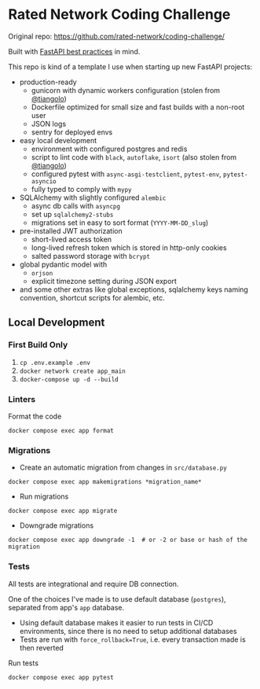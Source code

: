 # Rated Network Coding Challenge
Original repo: https://github.com/rated-network/coding-challenge/

Built with [FastAPI best practices](https://github.com/zhanymkanov/fastapi-best-practices) in mind.


This repo is kind of a template I use when starting up new FastAPI projects:
- production-ready
  - gunicorn with dynamic workers configuration (stolen from [@tiangolo](https://github.com/tiangolo))
  - Dockerfile optimized for small size and fast builds with a non-root user
  - JSON logs
  - sentry for deployed envs
- easy local development
  - environment with configured postgres and redis
  - script to lint code with `black`, `autoflake`, `isort` (also stolen from [@tiangolo](https://github.com/tiangolo))
  - configured pytest with `async-asgi-testclient`, `pytest-env`, `pytest-asyncio`
  - fully typed to comply with `mypy`
- SQLAlchemy with slightly configured `alembic`
  - async db calls with `asyncpg`
  - set up `sqlalchemy2-stubs`
  - migrations set in easy to sort format (`YYYY-MM-DD_slug`)
- pre-installed JWT authorization
  - short-lived access token
  - long-lived refresh token which is stored in http-only cookies
  - salted password storage with `bcrypt`
- global pydantic model with 
  - `orjson`
  - explicit timezone setting during JSON export
- and some other extras like global exceptions, sqlalchemy keys naming convention, shortcut scripts for alembic, etc.

## Local Development

### First Build Only
1. `cp .env.example .env`
2. `docker network create app_main`
3. `docker-compose up -d --build`

### Linters
Format the code
```shell
docker compose exec app format
```

### Migrations
- Create an automatic migration from changes in `src/database.py`
```shell
docker compose exec app makemigrations *migration_name*
```
- Run migrations
```shell
docker compose exec app migrate
```
- Downgrade migrations
```shell
docker compose exec app downgrade -1  # or -2 or base or hash of the migration
```
### Tests
All tests are integrational and require DB connection. 

One of the choices I've made is to use default database (`postgres`), separated from app's `app` database.
- Using default database makes it easier to run tests in CI/CD environments, since there is no need to setup additional databases
- Tests are run with `force_rollback=True`, i.e. every transaction made is then reverted

Run tests
```shell
docker compose exec app pytest
```
